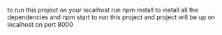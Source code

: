 to run this project on your localhost
run
npm install 
to install all the dependencies
and npm start to run this project
and project will be up on localhost on port 8000